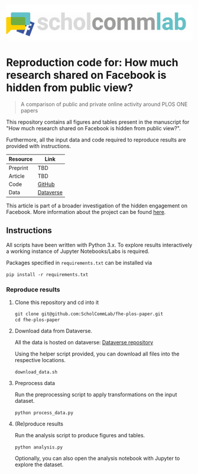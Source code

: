 ![fhe](fhe.png)

# Reproduction code for: How much research shared on Facebook is hidden from public view?

> A comparison of public and private online activity around PLOS ONE papers

This repository contains all figures and tables present in the manuscript for "How much research shared on Facebook is hidden from public view?".

Furthermore, all the input data and code required to reproduce results are provided with instructions.

| Resource | Link |
|-|-|
| Preprint | TBD |
| Article | TBD |
| Code | [GitHub](https://github.com/ScholCommLab/fhe-plos-paper)|
| Data | [Dataverse](https://dataverse.harvard.edu/privateurl.xhtml?token=58246dfc-bdf8-454d-8edc-60d5918dedfc) |

This article is part of a broader investigation of the hidden engagement on Facebook. More information about the project can be found [here](https://github.com/ScholCommLab/facebook-hidden-engagement).

## Instructions

All scripts have been written with Python 3.x. To explore results interactively a working instance of Jupyter Notebooks/Labs is required.

Packages specified in `requirements.txt` can be installed via

```pip install -r requirements.txt```

### Reproduce results

1. Clone this repository and cd into it

    ```
    git clone git@github.com:ScholCommLab/fhe-plos-paper.git
    cd fhe-plos-paper
    ```

2. Download data from Dataverse.

    All the data is hosted on dataverse: [Dataverse repository](https://dataverse.harvard.edu/privateurl.xhtml?token=58246dfc-bdf8-454d-8edc-60d5918dedfc)

    Using the helper script provided, you can download all files into the respective locations.

    ```download_data.sh```

3. Preprocess data

    Run the preprocessing script to apply transformations on the input dataset.

    ```python process_data.py```

4. (Re)produce results

    Run the analysis script to produce figures and tables.

    ```python analysis.py```

    Optionally, you can also open the analysis notebook with Jupyter to explore the dataset.

